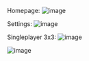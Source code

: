 Homepage:
![image](https://github.com/user-attachments/assets/936f6f73-5a14-4442-9bf7-bd4f613567ca)

Settings:
![image](https://github.com/user-attachments/assets/edbe43b7-f587-4697-8074-51721f901a1a)

Singleplayer 3x3:
![image](https://github.com/user-attachments/assets/6d59317f-1352-4404-9ff8-d0805c00a891)

![image](https://github.com/user-attachments/assets/cbb079ee-eec1-4a21-8089-446ccfe048eb)
